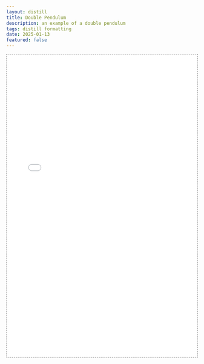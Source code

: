 ```yaml
---
layout: distill
title: Double Pendulum
description: an example of a double pendulum
tags: distill formatting
date: 2025-01-13
featured: false
---
```


<div class="l-screen">
  <iframe src="{{ '/assets/plotly/double_pendulum' | relative_url }}" frameborder='0' scrolling='no' height="800px" width="100%" style="border: 1px dashed grey;"></iframe>
</div>
